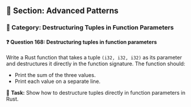 ## 📘 Section: Advanced Patterns  
### 🔹 Category: Destructuring Tuples in Function Parameters  
#### ❓ Question 168: Destructuring tuples in function parameters

Write a Rust function that takes a tuple `(i32, i32, i32)` as its parameter and destructures it directly in the function signature. The function should:

- Print the sum of the three values.
- Print each value on a separate line.

🔧 **Task:** Show how to destructure tuples directly in function parameters in Rust.
